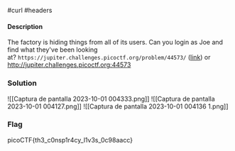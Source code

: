 #curl #headers
#### Description

The factory is hiding things from all of its users. Can you login as Joe and find what they've been looking at? `https://jupiter.challenges.picoctf.org/problem/44573/` ([link](https://jupiter.challenges.picoctf.org/problem/44573/)) or http://jupiter.challenges.picoctf.org:44573

### Solution

![[Captura de pantalla 2023-10-01 004333.png]]
![[Captura de pantalla 2023-10-01 004127.png]]
![[Captura de pantalla 2023-10-01 004136 1.png]]


### Flag
picoCTF{th3_c0nsp1r4cy_l1v3s_0c98aacc}